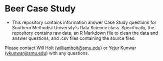 # Beer Case Study

* This repository contains information answer Case Study questions for Southern Methodist University's Data Science class. Specifically, the repository contains raw data, an R Markdown file to clean the data and answer questions, and .csv files containing the source files. 

Please contact Will Holt (williamholt@smu.edu) or Yejur Kunwar (ykunwar@smu.edu) with any questions. 
